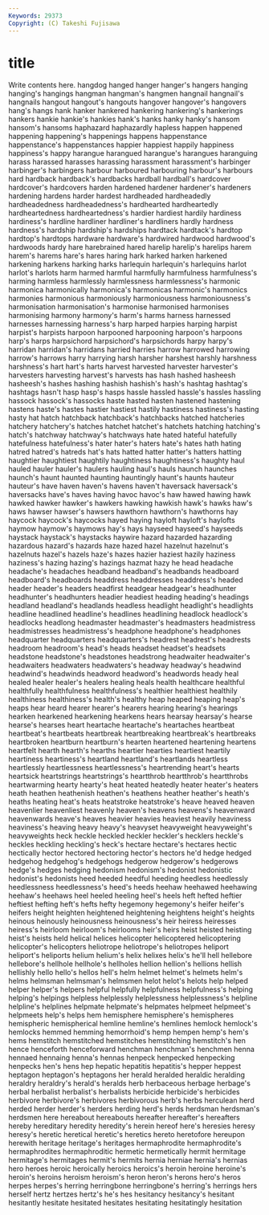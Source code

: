 ```yaml
---
Keywords: 29373 
Copyright: (C) Takeshi Fujisawa
---
```


# title

Write contents here.
hangdog hanged hanger hanger's hangers
hanging hanging's hangings hangman hangman's hangmen hangnail hangnail's hangnails hangout
hangout's hangouts hangover hangover's hangovers hang's hangs hank hanker hankered
hankering hankering's hankerings hankers hankie hankie's hankies hank's hanks hanky
hanky's hansom hansom's hansoms haphazard haphazardly hapless happen happened happening
happening's happenings happens happenstance happenstance's happenstances happier happiest happily happiness
happiness's happy harangue harangued harangue's harangues haranguing harass harassed harasses
harassing harassment harassment's harbinger harbinger's harbingers harbour harboured harbouring harbour's
harbours hard hardback hardback's hardbacks hardball hardball's hardcover hardcover's hardcovers
harden hardened hardener hardener's hardeners hardening hardens harder hardest hardheaded
hardheadedly hardheadedness hardheadedness's hardhearted hardheartedly hardheartedness hardheartedness's hardier hardiest hardily
hardiness hardiness's hardline hardliner hardliner's hardliners hardly hardness hardness's hardship
hardship's hardships hardtack hardtack's hardtop hardtop's hardtops hardware hardware's hardwired
hardwood hardwood's hardwoods hardy hare harebrained hared harelip harelip's harelips
harem harem's harems hare's hares haring hark harked harken harkened
harkening harkens harking harks harlequin harlequin's harlequins harlot harlot's harlots
harm harmed harmful harmfully harmfulness harmfulness's harming harmless harmlessly harmlessness
harmlessness's harmonic harmonica harmonically harmonica's harmonicas harmonic's harmonics harmonies harmonious
harmoniously harmoniousness harmoniousness's harmonisation harmonisation's harmonise harmonised harmonises harmonising harmony
harmony's harm's harms harness harnessed harnesses harnessing harness's harp harped
harpies harping harpist harpist's harpists harpoon harpooned harpooning harpoon's harpoons
harp's harps harpsichord harpsichord's harpsichords harpy harpy's harridan harridan's harridans
harried harries harrow harrowed harrowing harrow's harrows harry harrying harsh
harsher harshest harshly harshness harshness's hart hart's harts harvest harvested
harvester harvester's harvesters harvesting harvest's harvests has hash hashed hasheesh
hasheesh's hashes hashing hashish hashish's hash's hashtag hashtag's hashtags hasn't
hasp hasp's hasps hassle hassled hassle's hassles hassling hassock hassock's
hassocks haste hasted hasten hastened hastening hastens haste's hastes hastier
hastiest hastily hastiness hastiness's hasting hasty hat hatch hatchback hatchback's
hatchbacks hatched hatcheries hatchery hatchery's hatches hatchet hatchet's hatchets hatching
hatching's hatch's hatchway hatchway's hatchways hate hated hateful hatefully hatefulness
hatefulness's hater hater's haters hate's hates hath hating hatred hatred's
hatreds hat's hats hatted hatter hatter's hatters hatting haughtier haughtiest
haughtily haughtiness haughtiness's haughty haul hauled hauler hauler's haulers hauling
haul's hauls haunch haunches haunch's haunt haunted haunting hauntingly haunt's
haunts hauteur hauteur's have haven haven's havens haven't haversack haversack's
haversacks have's haves having havoc havoc's haw hawed hawing hawk
hawked hawker hawker's hawkers hawking hawkish hawk's hawks haw's haws
hawser hawser's hawsers hawthorn hawthorn's hawthorns hay haycock haycock's haycocks
hayed haying hayloft hayloft's haylofts haymow haymow's haymows hay's hays
hayseed hayseed's hayseeds haystack haystack's haystacks haywire hazard hazarded hazarding
hazardous hazard's hazards haze hazed hazel hazelnut hazelnut's hazelnuts hazel's
hazels haze's hazes hazier haziest hazily haziness haziness's hazing hazing's
hazings hazmat hazy he head headache headache's headaches headband headband's
headbands headboard headboard's headboards headdress headdresses headdress's headed header header's
headers headfirst headgear headgear's headhunter headhunter's headhunters headier headiest heading
heading's headings headland headland's headlands headless headlight headlight's headlights headline
headlined headline's headlines headlining headlock headlock's headlocks headlong headmaster headmaster's
headmasters headmistress headmistresses headmistress's headphone headphone's headphones headquarter headquarters headquarters's
headrest headrest's headrests headroom headroom's head's heads headset headset's headsets
headstone headstone's headstones headstrong headwaiter headwaiter's headwaiters headwaters headwaters's headway
headway's headwind headwind's headwinds headword headword's headwords heady heal healed
healer healer's healers healing heals health healthcare healthful healthfully healthfulness
healthfulness's healthier healthiest healthily healthiness healthiness's health's healthy heap heaped
heaping heap's heaps hear heard hearer hearer's hearers hearing hearing's
hearings hearken hearkened hearkening hearkens hears hearsay hearsay's hearse hearse's
hearses heart heartache heartache's heartaches heartbeat heartbeat's heartbeats heartbreak heartbreaking
heartbreak's heartbreaks heartbroken heartburn heartburn's hearten heartened heartening heartens heartfelt
hearth hearth's hearths heartier hearties heartiest heartily heartiness heartiness's heartland
heartland's heartlands heartless heartlessly heartlessness heartlessness's heartrending heart's hearts heartsick
heartstrings heartstrings's heartthrob heartthrob's heartthrobs heartwarming hearty hearty's heat heated
heatedly heater heater's heaters heath heathen heathenish heathen's heathens heather
heather's heath's heaths heating heat's heats heatstroke heatstroke's heave heaved
heaven heavenlier heavenliest heavenly heaven's heavens heavens's heavenward heavenwards heave's
heaves heavier heavies heaviest heavily heaviness heaviness's heaving heavy heavy's
heavyset heavyweight heavyweight's heavyweights heck heckle heckled heckler heckler's hecklers
heckle's heckles heckling heckling's heck's hectare hectare's hectares hectic hectically
hector hectored hectoring hector's hectors he'd hedge hedged hedgehog hedgehog's
hedgehogs hedgerow hedgerow's hedgerows hedge's hedges hedging hedonism hedonism's hedonist
hedonistic hedonist's hedonists heed heeded heedful heeding heedless heedlessly heedlessness
heedlessness's heed's heeds heehaw heehawed heehawing heehaw's heehaws heel heeled
heeling heel's heels heft hefted heftier heftiest hefting heft's hefts
hefty hegemony hegemony's heifer heifer's heifers height heighten heightened heightening
heightens height's heights heinous heinously heinousness heinousness's heir heiress heiresses
heiress's heirloom heirloom's heirlooms heir's heirs heist heisted heisting heist's
heists held helical helices helicopter helicoptered helicoptering helicopter's helicopters heliotrope
heliotrope's heliotropes heliport heliport's heliports helium helium's helix helixes helix's
he'll hell hellebore hellebore's hellhole hellhole's hellholes hellion hellion's hellions
hellish hellishly hello hello's hellos hell's helm helmet helmet's helmets
helm's helms helmsman helmsman's helmsmen helot helot's helots help helped
helper helper's helpers helpful helpfully helpfulness helpfulness's helping helping's helpings
helpless helplessly helplessness helplessness's helpline helpline's helplines helpmate helpmate's helpmates
helpmeet helpmeet's helpmeets help's helps hem hemisphere hemisphere's hemispheres hemispheric
hemispherical hemline hemline's hemlines hemlock hemlock's hemlocks hemmed hemming hemorrhoid's
hemp hempen hemp's hem's hems hemstitch hemstitched hemstitches hemstitching hemstitch's
hen hence henceforth henceforward henchman henchman's henchmen henna hennaed hennaing
henna's hennas henpeck henpecked henpecking henpecks hen's hens hep hepatic
hepatitis hepatitis's hepper heppest heptagon heptagon's heptagons her herald heralded
heraldic heralding heraldry heraldry's herald's heralds herb herbaceous herbage herbage's
herbal herbalist herbalist's herbalists herbicide herbicide's herbicides herbivore herbivore's herbivores
herbivorous herb's herbs herculean herd herded herder herder's herders herding
herd's herds herdsman herdsman's herdsmen here hereabout hereabouts hereafter hereafter's
hereafters hereby hereditary heredity heredity's herein hereof here's heresies heresy
heresy's heretic heretical heretic's heretics hereto heretofore hereupon herewith heritage
heritage's heritages hermaphrodite hermaphrodite's hermaphrodites hermaphroditic hermetic hermetically hermit hermitage
hermitage's hermitages hermit's hermits hernia herniae hernia's hernias hero heroes
heroic heroically heroics heroics's heroin heroine heroine's heroin's heroins heroism
heroism's heron heron's herons hero's heros herpes herpes's herring herringbone
herringbone's herring's herrings hers herself hertz hertzes hertz's he's hes
hesitancy hesitancy's hesitant hesitantly hesitate hesitated hesitates hesitating hesitatingly hesitation
